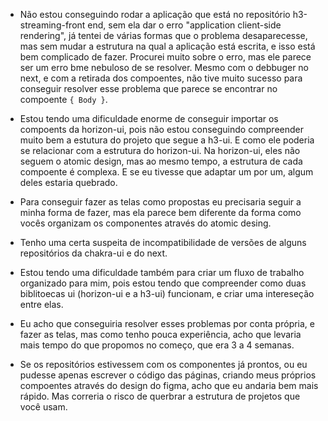 - Não estou conseguindo rodar a aplicação que está no repositório h3-streaming-front end, sem ela dar o erro "application client-side rendering", já tentei de várias formas que o problema desaparecesse, mas sem mudar a estrutura na qual a aplicação está escrita, e isso está bem complicado de fazer. Procurei muito sobre o erro, mas ele parece ser um erro bme nebuloso de se resolver. Mesmo com o debbuger no next, e com a retirada dos compoentes, não tive muito sucesso para conseguir resolver esse problema que parece se encontrar no compoente `{ Body }`.  

- Estou tendo uma dificuldade enorme de conseguir importar os compoents da horizon-ui, pois não estou conseguindo compreender muito bem a estutura do projeto que segue a h3-ui. E como ele poderia se relacionar com a estrutura do horizon-ui. Na horizon-ui, eles não seguem o atomic design, mas ao mesmo tempo, a estrutura de cada compoente é complexa. E se eu tivesse que adaptar um por um, algum deles estaria quebrado.  

- Para conseguir fazer as telas como propostas eu precisaria seguir a minha forma de fazer, mas ela parece bem diferente da forma como vocês organizam os componentes através do atomic desing. 

- Tenho uma certa suspeita de incompatibilidade de versões de alguns repositórios da chakra-ui e do next.

- Estou tendo uma dificuldade também para criar um fluxo de trabalho organizado para mim, pois estou tendo que compreender como duas biblitoecas ui (horizon-ui e a h3-ui) funcionam, e criar uma intereseção entre elas.

- Eu acho que conseguiria resolver esses problemas por conta própria, e fazer as telas, mas como tenho pouca experiência, acho que levaria mais tempo do que propomos no começo, que era 3 a 4 semanas. 

- Se os repositórios estivessem com os componentes já prontos, ou eu pudesse apenas escrever o código das páginas, criando meus próprios compoentes através do design do figma, acho que eu andaria bem mais rápido. Mas correria o risco de querbrar a estrutura de projetos que você usam. 
